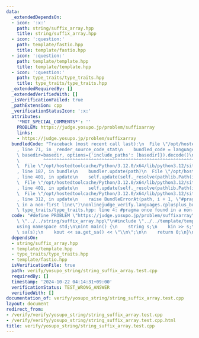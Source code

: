 ```yaml
---
data:
  _extendedDependsOn:
  - icon: ':x:'
    path: string/suffix_array.hpp
    title: string/suffix_array.hpp
  - icon: ':question:'
    path: template/fastio.hpp
    title: template/fastio.hpp
  - icon: ':question:'
    path: template/template.hpp
    title: template/template.hpp
  - icon: ':question:'
    path: type_traits/type_traits.hpp
    title: type_traits/type_traits.hpp
  _extendedRequiredBy: []
  _extendedVerifiedWith: []
  _isVerificationFailed: true
  _pathExtension: cpp
  _verificationStatusIcon: ':x:'
  attributes:
    '*NOT_SPECIAL_COMMENTS*': ''
    PROBLEM: https://judge.yosupo.jp/problem/suffixarray
    links:
    - https://judge.yosupo.jp/problem/suffixarray
  bundledCode: "Traceback (most recent call last):\n  File \"/opt/hostedtoolcache/Python/3.12.0/x64/lib/python3.12/site-packages/onlinejudge_verify/documentation/build.py\"\
    , line 71, in _render_source_code_stat\n    bundled_code = language.bundle(stat.path,\
    \ basedir=basedir, options={'include_paths': [basedir]}).decode()\n          \
    \         ^^^^^^^^^^^^^^^^^^^^^^^^^^^^^^^^^^^^^^^^^^^^^^^^^^^^^^^^^^^^^^^^^^^^^^^^^^^^^^^^^\n\
    \  File \"/opt/hostedtoolcache/Python/3.12.0/x64/lib/python3.12/site-packages/onlinejudge_verify/languages/cplusplus.py\"\
    , line 187, in bundle\n    bundler.update(path)\n  File \"/opt/hostedtoolcache/Python/3.12.0/x64/lib/python3.12/site-packages/onlinejudge_verify/languages/cplusplus_bundle.py\"\
    , line 401, in update\n    self.update(self._resolve(pathlib.Path(included), included_from=path))\n\
    \  File \"/opt/hostedtoolcache/Python/3.12.0/x64/lib/python3.12/site-packages/onlinejudge_verify/languages/cplusplus_bundle.py\"\
    , line 401, in update\n    self.update(self._resolve(pathlib.Path(included), included_from=path))\n\
    \  File \"/opt/hostedtoolcache/Python/3.12.0/x64/lib/python3.12/site-packages/onlinejudge_verify/languages/cplusplus_bundle.py\"\
    , line 312, in update\n    raise BundleErrorAt(path, i + 1, \"#pragma once found\
    \ in a non-first line\")\nonlinejudge_verify.languages.cplusplus_bundle.BundleErrorAt:\
    \ type_traits/type_traits.hpp: line 4: #pragma once found in a non-first line\n"
  code: "#define PROBLEM \"https://judge.yosupo.jp/problem/suffixarray\" \n\n#include\
    \ \"../../string/suffix_array.hpp\"\n#include \"../../template/template.hpp\"\n\
    using namespace std;\n\nint main() {\n    string s;\n    kin >> s;\n    kk2::SuffixArray\
    \ sa(s);\n    kout << sa.get_sa() << \"\\n\";\n\n    return 0;\n}\n"
  dependsOn:
  - string/suffix_array.hpp
  - template/template.hpp
  - type_traits/type_traits.hpp
  - template/fastio.hpp
  isVerificationFile: true
  path: verify/yosupo_string/string_suffix_array.test.cpp
  requiredBy: []
  timestamp: '2024-10-22 04:14:31+09:00'
  verificationStatus: TEST_WRONG_ANSWER
  verifiedWith: []
documentation_of: verify/yosupo_string/string_suffix_array.test.cpp
layout: document
redirect_from:
- /verify/verify/yosupo_string/string_suffix_array.test.cpp
- /verify/verify/yosupo_string/string_suffix_array.test.cpp.html
title: verify/yosupo_string/string_suffix_array.test.cpp
---
```

